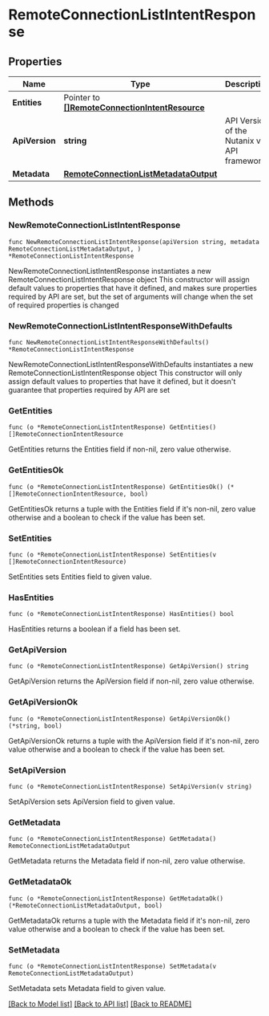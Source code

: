 # RemoteConnectionListIntentResponse

## Properties

Name | Type | Description | Notes
------------ | ------------- | ------------- | -------------
**Entities** | Pointer to [**[]RemoteConnectionIntentResource**](RemoteConnectionIntentResource.md) |  | [optional] 
**ApiVersion** | **string** | API Version of the Nutanix v3 API framework. | [readonly] [default to "3.1.0"]
**Metadata** | [**RemoteConnectionListMetadataOutput**](RemoteConnectionListMetadataOutput.md) |  | 

## Methods

### NewRemoteConnectionListIntentResponse

`func NewRemoteConnectionListIntentResponse(apiVersion string, metadata RemoteConnectionListMetadataOutput, ) *RemoteConnectionListIntentResponse`

NewRemoteConnectionListIntentResponse instantiates a new RemoteConnectionListIntentResponse object
This constructor will assign default values to properties that have it defined,
and makes sure properties required by API are set, but the set of arguments
will change when the set of required properties is changed

### NewRemoteConnectionListIntentResponseWithDefaults

`func NewRemoteConnectionListIntentResponseWithDefaults() *RemoteConnectionListIntentResponse`

NewRemoteConnectionListIntentResponseWithDefaults instantiates a new RemoteConnectionListIntentResponse object
This constructor will only assign default values to properties that have it defined,
but it doesn't guarantee that properties required by API are set

### GetEntities

`func (o *RemoteConnectionListIntentResponse) GetEntities() []RemoteConnectionIntentResource`

GetEntities returns the Entities field if non-nil, zero value otherwise.

### GetEntitiesOk

`func (o *RemoteConnectionListIntentResponse) GetEntitiesOk() (*[]RemoteConnectionIntentResource, bool)`

GetEntitiesOk returns a tuple with the Entities field if it's non-nil, zero value otherwise
and a boolean to check if the value has been set.

### SetEntities

`func (o *RemoteConnectionListIntentResponse) SetEntities(v []RemoteConnectionIntentResource)`

SetEntities sets Entities field to given value.

### HasEntities

`func (o *RemoteConnectionListIntentResponse) HasEntities() bool`

HasEntities returns a boolean if a field has been set.

### GetApiVersion

`func (o *RemoteConnectionListIntentResponse) GetApiVersion() string`

GetApiVersion returns the ApiVersion field if non-nil, zero value otherwise.

### GetApiVersionOk

`func (o *RemoteConnectionListIntentResponse) GetApiVersionOk() (*string, bool)`

GetApiVersionOk returns a tuple with the ApiVersion field if it's non-nil, zero value otherwise
and a boolean to check if the value has been set.

### SetApiVersion

`func (o *RemoteConnectionListIntentResponse) SetApiVersion(v string)`

SetApiVersion sets ApiVersion field to given value.


### GetMetadata

`func (o *RemoteConnectionListIntentResponse) GetMetadata() RemoteConnectionListMetadataOutput`

GetMetadata returns the Metadata field if non-nil, zero value otherwise.

### GetMetadataOk

`func (o *RemoteConnectionListIntentResponse) GetMetadataOk() (*RemoteConnectionListMetadataOutput, bool)`

GetMetadataOk returns a tuple with the Metadata field if it's non-nil, zero value otherwise
and a boolean to check if the value has been set.

### SetMetadata

`func (o *RemoteConnectionListIntentResponse) SetMetadata(v RemoteConnectionListMetadataOutput)`

SetMetadata sets Metadata field to given value.



[[Back to Model list]](../README.md#documentation-for-models) [[Back to API list]](../README.md#documentation-for-api-endpoints) [[Back to README]](../README.md)


